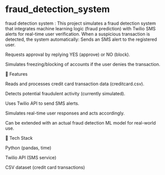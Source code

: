 # fraud_detection_system
fraud detection system  :  This project simulates a fraud detection system that integrates machine learning logic (fraud prediction) with Twilio SMS alerts for real-time user verification. When a suspicious transaction is detected, the system automatically:
Sends an SMS alert to the registered user.

Requests approval by replying YES (approve) or NO (block).

Simulates freezing/blocking of accounts if the user denies the transaction.

🔹 Features

Reads and processes credit card transaction data (creditcard.csv).

Detects potential fraudulent activity (currently simulated).

Uses Twilio API to send SMS alerts.

Simulates real-time user responses and acts accordingly.

Can be extended with an actual fraud detection ML model for real-world use.

🔹 Tech Stack

Python (pandas, time)

Twilio API (SMS service)

CSV dataset (credit card transactions)
